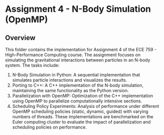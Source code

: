 # Assignment 4 - N-Body Simulation (OpenMP)

## Overview

This folder contains the implementation for Assignment 4 of the ECE 759 - High-Performance Computing course. The assignment focuses on simulating the gravitational interactions between particles in an N-body system. The tasks include:
1. N-Body Simulation in Python: A sequential implementation that simulates particle interactions and visualizes the results.
2. Porting to C++: A C++ implementation of the N-body simulation, maintaining the same functionality as the Python version.
3. Parallelization with OpenMP: Optimization of the C++ implementation using OpenMP to parallelize computationally intensive sections.
4. Scheduling Policy Experiments: Analysis of performance under different OpenMP scheduling policies (static, dynamic, guided) with varying numbers of threads.
These implementations are benchmarked on the Euler computing cluster to evaluate the impact of parallelization and scheduling policies on performance.
